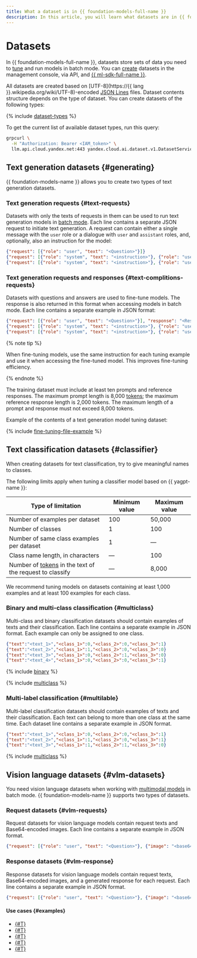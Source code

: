 ```yaml
---
title: What a dataset is in {{ foundation-models-full-name }}
description: In this article, you will learn what datasets are in {{ foundation-models-name }} and how they are used to fine-tune models.
---
```


# Datasets

In {{ foundation-models-full-name }}, datasets store sets of data you need to [tune](../tuning/index.md) and run models in batch mode. You can [create](../../operations/resources/create-dataset.md) datasets in the management console, via API, and [{{ ml-sdk-full-name }}](../../sdk/index.md).

All datasets are created based on [UTF-8](https://{{ lang }}.wikipedia.org/wiki/UTF-8)-encoded [JSON Lines](https://jsonlines.org/) files. Dataset contents structure depends on the type of dataset. You can create datasets of the following types:

{% include [dataset-types](../../../_includes/foundation-models/dataset-types.md) %}

To get the current list of available dataset types, run this query:

```bash
grpcurl \
  -H "Authorization: Bearer <IAM_token>" \
  llm.api.cloud.yandex.net:443 yandex.cloud.ai.dataset.v1.DatasetService.ListTypes 
```

## Text generation datasets {#generating}

{{ foundation-models-name }} allows you to create two types of text generation datasets.

### Text generation requests {#text-requests}

Datasets with only the texts of requests in them can be used to run text generation models in [batch mode](../index.md#working-mode). Each line contains a separate JSON request to initiate text generation. A request can contain either a single message with the `user` role or a dialogue with `user` and `assistant` roles, and, optionally, also an instruction for the model:

```json
{"request": [{"role": "user", "text": "<Question>"}]}
{"request": [{"role": "system", "text": "<instruction>"}, {"role": "user", "text": "<Question>"}]}
{"request": [{"role": "system", "text": "<instruction>"}, {"role": "user", "text": "<Replica_1>"}, {"role": "assistant", "text": "<Replica_2>"}, {"role": "user", "text": "<Replica_3>"}, {"role": "assistant", "text": "<Replica_4>"}]}
```

### Text generation requests and responses {#text-complitions-requests}

Datasets with questions and answers are used to fine-tune models. The response is also returned in this format when accessing models in batch mode. Each line contains a separate example in JSON format:

```json
{"request": [{"role": "user", "text": "<Question>"}], "response": "<Response>"}
{"request": [{"role": "system", "text": "<instruction>"}, {"role": "user", "text": "<Question>"}], "response": "<Answer>"}
{"request": [{"role": "system", "text": "<instruction>"}, {"role": "user", "text": "<Replica_1>"}, {"role": "assistant", "text": "<Replica_2>"}, {"role": "user", "text": "<Replica_3>"}, {"role": "assistant", "text": "<Replica_4>"}], "response": "<Response>"}
```

{% note tip %}

When fine-tuning models, use the same instruction for each tuning example and use it when accessing the fine-tuned model. This improves fine-tuning efficiency.

{% endnote %}

The training dataset must include at least ten prompts and reference responses. The maximum prompt length is 8,000 [tokens](../yandexgpt/tokens.md); the maximum reference response length is 2,000 tokens. The maximum length of a prompt and response must not exceed 8,000 tokens.

Example of the contents of a text generation model tuning dataset:

{% include [fine-tuning-file-example](../../../_includes/datasphere/fine-tuning-file-requirements.md) %}

## Text classification datasets {#classifier}

When creating datasets for text classification, try to give meaningful names to classes. 

The following limits apply when tuning a classifier model based on {{ yagpt-name }}:

| Type of limitation | Minimum value | Maximum value |
|---|---|---|
| Number of examples per dataset | 100 | 50,000 |
| Number of classes | 1 | 100 |
| Number of same class examples per dataset| 1 | — |
| Class name length, in characters | — | 100 |
| Number of [tokens](../yandexgpt/tokens.md) in the text of the request to classify | — | 8,000 |

We recommend tuning models on datasets containing at least 1,000 examples and at least 100 examples for each class.

### Binary and multi-class classification {#multiclass}

Multi-class and binary classification datasets should contain examples of texts and their classification. Each line contains a separate example in JSON format. Each example can only be assigned to one class.

```json
{"text":"<text_1>","<class_1>":0,"<class_2>":0,"<class_3>":1}
{"text":"<text_2>","<class_1>":1,"<class_2>":0,"<class_3>":0}
{"text":"<text_3>","<class_1>":0,"<class_2>":1,"<class_3>":0}
{"text":"<text_4>","<class_1>":0,"<class_2>":0,"<class_3>":1}
```

{% include [binary](../../../_includes/foundation-models/classifier/binary-example.md) %}

{% include [multiclass](../../../_includes/foundation-models/classifier/multiclass-example.md) %}

### Multi-label classification {#multilable}

Multi-label classification datasets should contain examples of texts and their classification. Each text can belong to more than one class at the same time. Each dataset line contains a separate example in JSON format.

```json
{"text":"<text_1>","<class_1>":0,"<class_2>":0,"<class_3>":1}
{"text":"<text_2>","<class_1>":1,"<class_2>":0,"<class_3>":1}
{"text":"<text_3>","<class_1>":1,"<class_2>":1,"<class_3>":0}
```

{% include [multiclass](../../../_includes/foundation-models/classifier/multilable-example.md) %}


## Vision language datasets {#vlm-datasets}

You need vision language datasets when working with [multimodal models](../multimodal/index.md) in batch mode. {{ foundation-models-name }} supports two types of datasets.

### Request datasets {#vlm-requests}

Request datasets for vision language models contain request texts and Base64-encoded images. Each line contains a separate example in JSON format.

```json
{"request": [{"role": "user", "text": "<Question>"}, {"image": "<base64-encoded_image>"}]}
```

### Response datasets {#vlm-response}

Response datasets for vision language models contain request texts, Base64-encoded images, and a generated response for each request. Each line contains a separate example in JSON format.

```json
{"request": [{"role": "user", "text": "<Question>"}, {"image": "<base64-encoded_image>"}], "response": "Response"}
```

#### Use cases {#examples}

* [{#T}](../../operations/resources/create-dataset-gpt.md)
* [{#T}](../../operations/resources/create-dataset-classifier.md)
* [{#T}](../../operations/tuning/create.md)
* [{#T}](../../operations/tuning/tune-classifiers.md)
* [{#T}](../../tutorials/models-fine-tuning.md)